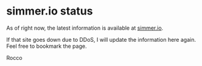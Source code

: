 # simmer.io status

As of right now, the latest information is available at [simmer.io](https://simmer.io).

If that site goes down due to DDoS, I will update the information here again. Feel free to bookmark the page.

Rocco

